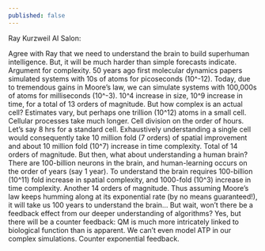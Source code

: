```yaml
---
published: false
---
```

Ray Kurzweil AI Salon:

Agree with Ray that we need to understand the brain to build superhuman intelligence. But, it will be much harder than simple forecasts indicate.
Argument for complexity. 50 years ago first molecular dynamics papers simulated systems with 10s of atoms for picoseconds (10^-12).
Today, due to tremendous gains in Moore’s law, we can simulate systems with 100,000s of atoms for milliseconds (10^-3). 10^4 increase in size, 10^9 increase in time, for a total of 13 orders of magnitude.
But how complex is an actual cell? Estimates vary, but perhaps one trillion (10^12) atoms in a small cell. Cellular processes take much longer. Cell division on the order of hours. Let’s say 8 hrs for a standard cell. Exhaustively understanding a single cell would consequently take 10 million fold (7 orders) of spatial improvement and about 10 million fold (10^7) increase in time complexity. Total of 14 orders of magnitude.
But then, what about understanding a human brain? There are 100-billion neurons in the brain, and human-learning occurs on the order of years (say 1 year). To understand the brain requires  100-billion (10^11) fold increase in spatial complexity, and 1000-fold (10^3) increase in time complexity. Another 14 orders of magnitude.
Thus assuming Moore’s law keeps humming along at its exponential rate (by no means guaranteed!), it will take us 100 years to understand the brain…
But wait, won’t there be a feedback effect from our deeper understanding of algorithms? Yes, but there will be a counter feedback: QM is much more intricately linked to biological function than is apparent. We can’t even model ATP in our complex simulations. Counter exponential feedback.

